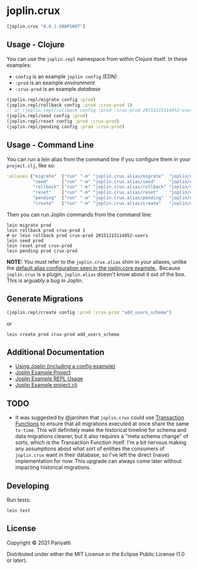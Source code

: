 # joplin.crux

```clojure
[joplin.crux "0.0.1-SNAPSHOT"]
```

## Usage - Clojure

You can use the `joplin.repl` namespace from within Clojure itself. In these examples:
- `config` is an example `joplin config` (EDN)
- `:prod` is an example _environment_
- `:crux-prod` is an example _database_

```clojure
(joplin.repl/migrate config :prod)
(joplin.repl/rollback config :prod :crux-prod 1)
;; or (joplin.repl/rollback config :prod :crux-prod 20151215114952-users)
(joplin.repl/seed config :prod)
(joplin.repl/reset config :prod :crux-prod)
(joplin.repl/pending config :prod :crux-prod)
```

## Usage - Command Line

You can run a lein alias from the command line if you configure them in your `project.clj`, like so:

```clojure
:aliases {"migrate"  ["run" "-m" "joplin.crux.alias/migrate"  "joplin/config.edn"]
          "seed"     ["run" "-m" "joplin.crux.alias/seed"     "joplin/config.edn"]
          "rollback" ["run" "-m" "joplin.crux.alias/rollback" "joplin/config.edn"]
          "reset"    ["run" "-m" "joplin.crux.alias/reset"    "joplin/config.edn"]
          "pending"  ["run" "-m" "joplin.crux.alias/pending"  "joplin/config.edn"]
          "create"   ["run" "-m" "joplin.crux.alias/create"   "joplin/config.edn"]}
```

Then you can run Joplin commands from the command line:

```shell
lein migrate prod
lein rollback prod crux-prod 1
# or lein rollback prod crux-prod 20151215114952-users
lein seed prod
lein reset prod crux-prod
lein pending prod crux-prod
```

**NOTE:** You must refer to the `joplin.crux.alias` shim in your aliases, unlike the [default alias configuration seen in the joplin.core example.](https://github.com/juxt/joplin/blob/master/example/project.clj#L15). Because `joplin.crux` is a plugin, `joplin.alias` doesn't know about it out of the box. This is arguably a bug in Joplin.

## Generate Migrations

```clojure
(joplin.repl/create config :prod :crux-prod "add_users_schema")
```

or

```shell
lein create prod crux-prod add_users_schema
```

## Additional Documentation

- [Using Joplin (including a config example)](https://github.com/juxt/joplin#using-joplin)
- [Joplin Example Project](https://github.com/juxt/joplin/tree/master/example)
- [Joplin Example REPL Usage](https://github.com/juxt/joplin/blob/master/example/src/migrate.clj)
- [Joplin Example project.clj](https://github.com/juxt/joplin/blob/master/example/project.clj)

## TODO

- It was suggested by @jarohen that `joplin.crux` could use [Transaction Functions](https://opencrux.com/reference/21.02-1.15.0/transactions.html#transaction-functions) to ensure that all migrations executed at once share the same `tx-time`. This will definitely make the historical timeline for schema and data migrations cleaner, but it also requires a "meta schema change" of sorts, which is the Transaction Function itself. I'm a bit nervous making any assumptions about what sort of entities the consumers of `joplin.crux` want in their database, so I've left the direct (naive) implementation for now. This upgrade can always come later without impacting historical migrations.

## Developing

Run tests:

```shell
lein test
```

## License

Copyright © 2021 Pariyatti

Distributed under either the MIT License or the Eclipse Public License (1.0 or later).
